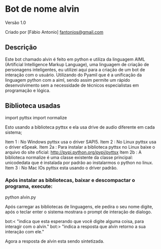 Bot de nome alvin
===========================================================

Versão 1.0

Criado por [Fábio Antonio] 
fantonios@gmail.com

Descrição
----------

Este bot chamado alvin é feito em python e utiliza da linguagem AIML (Artificial Intelligence Markup Language), uma linguagem de criação de personagens inteligentes, eu utilizei aqui para a criação de um bot de interação com o usuário. Utilizando do Pyamil que é a unificação da linguagem python com a aiml, sendo assim permite um rápido desenvolvimento sem a necessidade de técnicos especialistas em programação e lógica.

Biblioteca usadas
------------------

import pyttsx
import normalize

Esto usando a biblioteca pyttsx e ela usa drive de audio diferente em cada sistema;

  Item 1 : No Windows pyttsx usa o driver SAPI5.
  Item 2 : No Linux pyttsx usa o driver eSpeak.
		Item 2a : Para instalar a biblioteca pyttsx no Linux baixe o arquivo do site oficial: http://pypi.python.org/pypi/pyttsx
		Item 2b : A biblioteca normalize é uma classe existente da classe principal: unicodedata que é instalada por padrão ao instalarmos o python no linux.
  Item 3 : No Mac IOs pyttsx esta usando o driver padrão.

### Após instalar as bibliotecas, baixar e descompactar o programa, execute:

python alvin.py

Após carregar as bibliotecas de linguagens, ele pedira o seu nome digite, após o teclar enter
o sistema mostrara o prompt de interação de dialogo.

bot:< "indica que esta esperando que você digite alguma coisa, para interagir com o alvin."
bot:> "indica a resposta que alvin retorno a sua interação com ele."

Agora a resposta de alvin esta sendo sintetizada.
